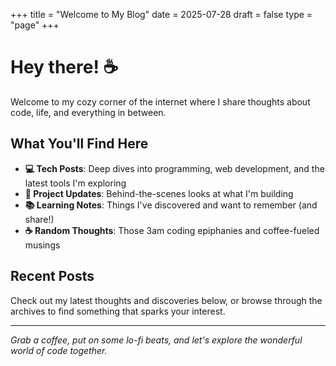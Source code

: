 +++
title = "Welcome to My Blog"
date = 2025-07-28
draft = false
type = "page"
+++

# Hey there! ☕

Welcome to my cozy corner of the internet where I share thoughts about code, life, and everything in between.

## What You'll Find Here

- **💻 Tech Posts**: Deep dives into programming, web development, and the latest tools I'm exploring
- **🚀 Project Updates**: Behind-the-scenes looks at what I'm building
- **📚 Learning Notes**: Things I've discovered and want to remember (and share!)
- **☕ Random Thoughts**: Those 3am coding epiphanies and coffee-fueled musings

## Recent Posts

Check out my latest thoughts and discoveries below, or browse through the archives to find something that sparks your interest.

---

*Grab a coffee, put on some lo-fi beats, and let's explore the wonderful world of code together.*
